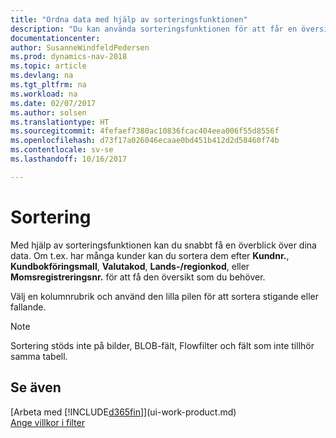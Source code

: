```yaml
---
title: "Ordna data med hjälp av sorteringsfunktionen"
description: "Du kan använda sorteringsfunktionen för att får en översikt över dina data. Du kan till exempel sortera kunderna efter valutakod för att få ett urval utvalda kunder."
documentationcenter: 
author: SusanneWindfeldPedersen
ms.prod: dynamics-nav-2018
ms.topic: article
ms.devlang: na
ms.tgt_pltfrm: na
ms.workload: na
ms.date: 02/07/2017
ms.author: solsen
ms.translationtype: HT
ms.sourcegitcommit: 4fefaef7380ac10836fcac404eea006f55d8556f
ms.openlocfilehash: d73f17a026046ecaae0bd451b412d2d58460f74b
ms.contentlocale: sv-se
ms.lasthandoff: 10/16/2017

---
```

# <a name="sorting"></a>Sortering
Med hjälp av sorteringsfunktionen kan du snabbt få en överblick över dina data. Om t.ex. har många kunder kan du sortera dem efter **Kundnr.**, **Kundbokföringsmall**, **Valutakod**, **Lands-/regionkod**, eller **Momsregistreringsnr.** för att få den översikt som du behöver.

Välj en kolumnrubrik och använd den lilla pilen för att sortera stigande eller fallande.  

> [!NOTE]  
>   Sortering stöds inte på bilder, BLOB-fält, Flowfilter och fält som inte tillhör samma tabell.

## <a name="see-also"></a>Se även
[Arbeta med [!INCLUDE[d365fin](includes/d365fin_md.md)]](ui-work-product.md)  
[Ange villkor i filter](ui-enter-criteria-filters.md)

